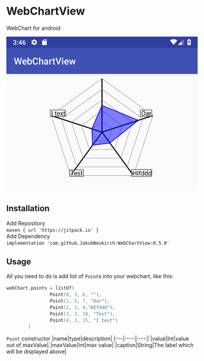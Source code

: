 # WebChartView
WebChart for android

![Screenshoot](https://github.com/JakubNeukirch/WebChartView/blob/master/Screenshot_1538063220.png)

## Installation
Add Repository <br/>
```maven { url 'https://jitpack.io' }```<br/>
Add Dependency<br/>
```implementation 'com.github.JakubNeukirch:WebChartView:0.5.0'```<br/>

## Usage
All you need to do is add list of `Point`s into your webchart, like this:
```kotlin
webChart.points = listOf(
                Point(0, 3, 6, ""),
                Point(1, 5, 7, "Oar"),
                Point(2, 1, 4,"HIfddd"),
                Point(3, 3, 10, "Test"),
                Point(4, 3, 15, "I text")
        )
```
`Point` constructor
|name|type|description|
|---|:---:|:---:|
|value|Int|value out of maxValue|
|maxValue|Int|max value|
|caption|String|The label which will be displayed above|
